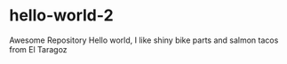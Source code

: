 # hello-world-2
Awesome Repository 
Hello world, I like shiny bike parts and salmon tacos from El Taragoz
